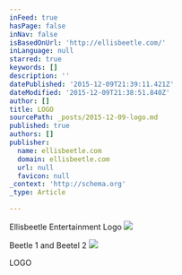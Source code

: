 ```yaml
---
inFeed: true
hasPage: false
inNav: false
isBasedOnUrl: 'http://ellisbeetle.com/'
inLanguage: null
starred: true
keywords: []
description: ''
datePublished: '2015-12-09T21:39:11.421Z'
dateModified: '2015-12-09T21:38:51.840Z'
author: []
title: LOGO
sourcePath: _posts/2015-12-09-logo.md
published: true
authors: []
publisher:
  name: ellisbeetle.com
  domain: ellisbeetle.com
  url: null
  favicon: null
_context: 'http://schema.org'
_type: Article

---
```

Ellisbeetle Entertainment Logo
![](https://the-grid-user-content.s3-us-west-2.amazonaws.com/cbe447a9-9e37-4add-948c-153cb638dbd4.jpg)

Beetle 1 and Beetel 2
![](https://s3-us-west-2.amazonaws.com/the-grid-img/p/db57d3c3a343097c1442153457ad46d2a3c371d8.png)

LOGO